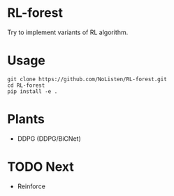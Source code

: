 # RL-forest

Try to implement variants of RL algorithm.

# Usage

```
git clone https://github.com/NoListen/RL-forest.git
cd RL-forest
pip install -e .
```

# Plants

- DDPG (DDPG/BiCNet)

# TODO Next

- Reinforce



